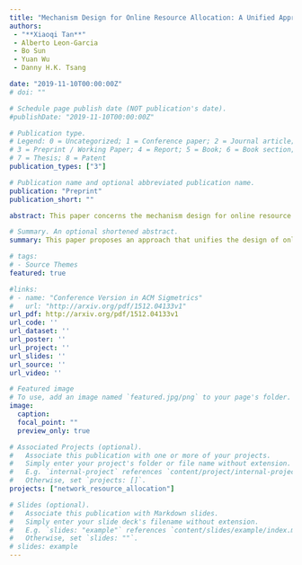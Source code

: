 ```yaml
---
title: "Mechanism Design for Online Resource Allocation: A Unified Approach"
authors:
 - "**Xiaoqi Tan**"
 - Alberto Leon-Garcia
 - Bo Sun
 - Yuan Wu
 - Danny H.K. Tsang

date: "2019-11-10T00:00:00Z"
# doi: ""

# Schedule page publish date (NOT publication's date).
#publishDate: "2019-11-10T00:00:00Z"

# Publication type.
# Legend: 0 = Uncategorized; 1 = Conference paper; 2 = Journal article;
# 3 = Preprint / Working Paper; 4 = Report; 5 = Book; 6 = Book section;
# 7 = Thesis; 8 = Patent
publication_types: ["3"]

# Publication name and optional abbreviated publication name.
publication: "Preprint"
publication_short: ""

abstract: This paper concerns the mechanism design for online resource allocation in a strategic setting. In this setting, a single supplier allocates capacity-limited resources to requests that arrive in a sequential and arbitrary manner. Each request is associated with an agent who may act selfishly to misreport the requirement and valuation of her request. The supplier charges payment from agents whose requests are satisfied, but incurs a load-dependent supply cost. The goal is to design an incentive compatible online mechanism, which determines not only the resource allocation of each request, but also the payment of each agent, so as to (approximately) maximize the social welfare (i.e., aggregate valuations minus supply cost). We study this problem under the framework of competitive analysis. The major contribution of this paper is the development of a unified approach that achieves the best-possible competitive ratios for setups with different supply costs. Specifically, we show that when there is no supply cost or the supply cost function is linear, our model is essentially a standard 0-1 knapsack problem, for which our approach achieves logarithmic competitive ratios that match the state-of-the-art (which is optimal). For the more challenging setup when the supply cost is strictly-convex, we provide online mechanisms, for the first time, that lead to the optimal competitive ratios as well. To the best of our knowledge, this is the first approach that unifies the characterization of optimal competitive ratios in online resource allocation for different setups including zero, linear and strictly-convex supply costs.

# Summary. An optional shortened abstract.
summary: This paper proposes an approach that unifies the design of online mechanisms for resource allocation with arbitrary strictly-convex supply cost functions and stringent capacity limits.

# tags:
# - Source Themes
featured: true

#links:
# - name: "Conference Version in ACM Sigmetrics"
#   url: "http://arxiv.org/pdf/1512.04133v1"
url_pdf: http://arxiv.org/pdf/1512.04133v1
url_code: ''
url_dataset: ''
url_poster: ''
url_project: ''
url_slides: ''
url_source: ''
url_video: ''

# Featured image
# To use, add an image named `featured.jpg/png` to your page's folder.
image:
  caption:
  focal_point: ""
  preview_only: true

# Associated Projects (optional).
#   Associate this publication with one or more of your projects.
#   Simply enter your project's folder or file name without extension.
#   E.g. `internal-project` references `content/project/internal-project/index.md`.
#   Otherwise, set `projects: []`.
projects: ["network_resource_allocation"]

# Slides (optional).
#   Associate this publication with Markdown slides.
#   Simply enter your slide deck's filename without extension.
#   E.g. `slides: "example"` references `content/slides/example/index.md`.
#   Otherwise, set `slides: ""`.
# slides: example
---
```

